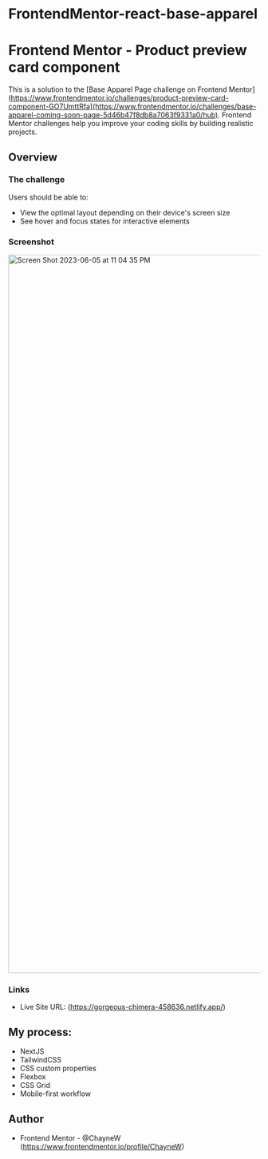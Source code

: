 # FrontendMentor-react-base-apparel

# Frontend Mentor - Product preview card component 

This is a solution to the [Base Apparel Page challenge on Frontend Mentor](https://www.frontendmentor.io/challenges/product-preview-card-component-GO7UmttRfa](https://www.frontendmentor.io/challenges/base-apparel-coming-soon-page-5d46b47f8db8a7063f9331a0/hub). Frontend Mentor challenges help you improve your coding skills by building realistic projects. 


## Overview

### The challenge

Users should be able to:

- View the optimal layout depending on their device's screen size
- See hover and focus states for interactive elements

### Screenshot

<img width="1440" alt="Screen Shot 2023-06-05 at 11 04 35 PM" src="https://github.com/ChayneW/FrontendMentor-react-base-apparel/assets/78890792/f22d8b37-a85e-4107-a7d4-b8034235e651">


### Links

- Live Site URL: (https://gorgeous-chimera-458636.netlify.app/)

## My process:

- NextJS
- TailwindCSS
- CSS custom properties
- Flexbox
- CSS Grid
- Mobile-first workflow

## Author

- Frontend Mentor - @ChayneW (https://www.frontendmentor.io/profile/ChayneW)

